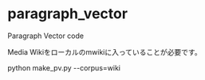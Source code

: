 # paragraph_vector
Paragraph Vector code


Media Wikiをローカルのmwikiに入っていることが必要です。


python make_pv.py --corpus=wiki